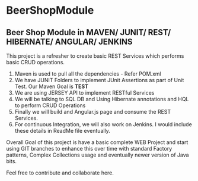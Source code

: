 # BeerShopModule

## Beer Shop Module in MAVEN/ JUNIT/ REST/ HIBERNATE/ ANGULAR/ JENKINS

This project is a refresher to create basic REST Services which performs basic CRUD operations.
1. Maven is used to pull all the dependencies - Refer POM.xml
1. We have JUNIT Folders to implement JUnit Assertions as part of Unit Test. Our Maven Goal is **TEST**
1. We are using JERSEY API to implement RESTful Services
1. We will be talking to SQL DB and Using Hibernate annotations and HQL to perform CRUD Operations
1. Finally we will build and Angular.js page and consume the REST Services.
1. For continuous Integration, we will also work on Jenkins. I would include these details in ReadMe file eventually.

Overall Goal of this project is have a basic complete WEB Project and start using GIT branches to enhance this over time with standard Factory patterns, Complex Collections usage and eventually newer version of Java bits.

Feel free to contribute and collaborate here.
